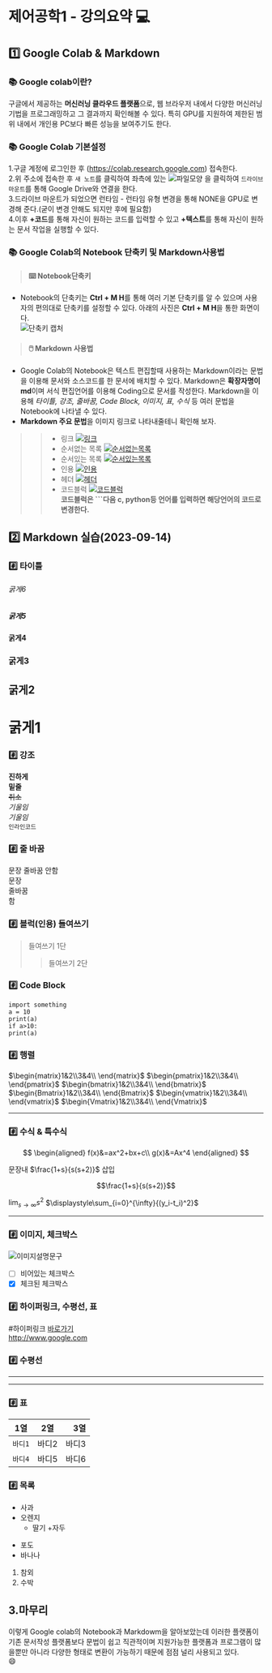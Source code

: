 #  제어공학1 - 강의요약 :computer:
## :one: Google Colab & Markdown
  ### :books: Google colab이란?  
  구글에서 제공하는 **머신러닝 클라우드 플랫폼**으로, 웹 브라우저 내에서 다양한 머신러닝 기법을 프로그래밍하고 그 결과까지 확인해볼 수 있다. 특히 GPU를 지원하여 제한된 범위 내에서 개인용 PC보다 빠른 성능을 보여주기도 한다.  
  ### :books:  Google Colab 기본설정  
   1.구글 계정에 로그인한 후 (https://colab.research.google.com) 접속한다.  
   2.위 주소에 접속한 후 `새 노트`를 클릭하여 좌측에 있는 ![파일모양](https://user-images.githubusercontent.com/101074052/156951688-29426a86-17fe-4d7a-8f72-9ba912840206.jpg)
 을 클릭하여 `드라이브 마운트`를 통해 Google Drive와 연결을 한다.  
   3.드라이브 마운트가 되었으면 런타임 - 런타임 유형 변경을 통해 NONE을 GPU로 변경해 준다.(굳이 변경 안해도 되지만 후에 필요함)  
   4.이후 **+코드**를 통해 자신이 원하는 코드를 입력할 수 있고 **+텍스트**를 통해 자신이 원하는 문서 작업을 실행할 수 있다.  
   

 ### :books: Google Colab의 Notebook 단축키 및 Markdown사용법
  >#### :keyboard:  Notebook단축키 
- Notebook의 단축키는 **Ctrl + M H**를 통해 여러 기본 단축키를 알 수 있으며 사용자의 편의대로 단축키를 설정할 수 있다. 아래의 사진은 **Ctrl + M H**을 통한 화면이다.  
![단축키 캡처](https://user-images.githubusercontent.com/101074052/156962736-fb4e6c7e-5c2d-4436-bbda-7157f9aeaed9.jpg)

      
 > #### :computer_mouse: Markdown 사용법  	
- Google Colab의 Notebook은 텍스트 편집할때 사용하는  Markdown이라는 문법을 이용해 문서와 소스코드를 한 문서에 배치할 수 있다. Markdown은 **확장자명이 md**이며 서식 편집언어를 이용해 Coding으로 문서를 작성한다. Markdown을 이용해 _타이틀, 강조, 줄바꿈, Code Block, 이미지, 표, 수식_ 등 여러 문법을 Notebook에 나타낼 수 있다.  
- **Markdown 주요 문법**을 이미지 링크로 나타내줄테니 확인해 보자.
>> - 링크 [![링크 ](https://user-images.githubusercontent.com/101074052/156950974-7aec9cf2-3ac0-473f-b108-fc25bb3472af.jpg)
](https://drive.google.com/file/d/1TeS-B46ifwO1U1B9SsuTtlbIgBI1pU2A/view?usp=sharing)
>> - 순서없는 목록 [![순서없는목록](https://user-images.githubusercontent.com/101074052/156951099-c22fd06f-eec5-4fa9-9b8d-88db29dba660.jpg)
](https://drive.google.com/file/d/1p9z9ol_wRNya5KrB0Y22x8pTH_wze8Jz/view?usp=sharing)
>> - 순서있는 목록 [![순서있는목록](https://user-images.githubusercontent.com/101074052/156951196-64f23ef8-f03f-4d33-a7dc-73ab593ce2ac.jpg)](https://drive.google.com/file/d/1dJUoPPPI52PsF3NWEyvduj23BlMEzz_6/view?usp=sharing)
>> - 인용 [![인용](https://user-images.githubusercontent.com/101074052/156951310-9559e2b3-0950-4342-9cd9-51457b513c86.jpg)](https://drive.google.com/file/d/1pxzaz-y6S1qNYM5XVr1HFQSj6O6cvYue/view?usp=sharing)  
>> - 헤더 [![헤더](https://user-images.githubusercontent.com/101074052/156951421-4b12da2d-fd46-4bc7-9212-cf9788954796.jpg)
](https://drive.google.com/file/d/1Dd0ROHs24TJIJ6ybCIW6PSavbSow64dI/view?usp=sharing)  
>> - 코드블럭 [![코드블럭](https://user-images.githubusercontent.com/101074052/156951483-5bcbaf94-e369-4d39-a6a8-20e9f23a6b73.jpg)
](https://drive.google.com/file/d/1yG8Vcxmp6BtLY239WAHK_fX7ZfQio8-J/view?usp=sharing)    
    **코드블럭은 ```다음  c,  python등 언어를 입력하면 해당언어의 코드로 변경한다.**


## :two: Markdown 실습(2023-09-14)
### :hash: 타이틀
###### 굵게6
##### 굵게5
#### 굵게4
### 굵게3
## 굵게2
# 굵게1


### :hash: 강조
**진하게**  
__밑줄__  
~~취소~~  
_기울임_  
*기울임*  
`인라인코드`  


### :hash: 줄 바꿈
문장
줄바꿈
안함  
문장  
줄바꿈  
함  
### :hash: 블럭(인용) 들여쓰기
> 들여쓰기 1단
>> 들여쓰기 2단
>> 
### :hash: Code Block
```pytyon
import something
a = 10
print(a)
if a>10:
print(a)
```
### :hash: 행렬
$\begin{matrix}1&2\\3&4\\ \end{matrix}$
$\begin{pmatrix}1&2\\3&4\\ \end{pmatrix}$
$\begin{bmatrix}1&2\\3&4\\ \end{bmatrix}$
$\begin{Bmatrix}1&2\\3&4\\ \end{Bmatrix}$
$\begin{vmatrix}1&2\\3&4\\ \end{vmatrix}$
$\begin{Vmatrix}1&2\\3&4\\ \end{Vmatrix}$




---
### :hash: 수식 & 특수식
$$
\begin{aligned}
f(x)&=ax^2+bx+c\\
g(x)&=Ax^4
\end{aligned}
$$

문장내 $\frac{1+s}{s(s+2)}$ 삽입

$$\frac{1+s}{s(s+2)}$$

$\displaystyle\lim_{s\rightarrow\infty}{s^2}$
$\displaystyle\sum_{i=0}^{\infty}{(y_i-t_i)^2}$

---
### :hash: 이미지, 체크박스

![이미지설명문구](이미지주소)


* [ ] 비어있는 체크박스
* [x] 체크된 체크박스

### :hash: 하이퍼링크, 수평선, 표
#하이퍼링크
[바로가기](링크주소)  
<http://www.google.com>

### :hash: 수평선
***
---

### :hash: 표
| 1열 | 2열 | 3열 |
| --- | :---: | ---: |
|`바디1`|바디2| 바디3|
|`바디4`|바디5| 바디6|

### :hash: 목록

* 사과
* 오렌지
  + 딸기
  +자두
- 포도
- 바나나
1. 참외
2. 수박







## 3.마무리  
이렇게 Google colab의 Notebook과 Markdowm을 알아보았는데 이러한 플랫폼이 기존 문서작성 플랫폼보다 문법이 쉽고 직관적이며 지원가능한 플랫폼과 프로그램이 많을뿐만 아니라 다양한 형태로 변환이 가능하기 때문에 점점 널리 사용되고 있다.  
:smile:
